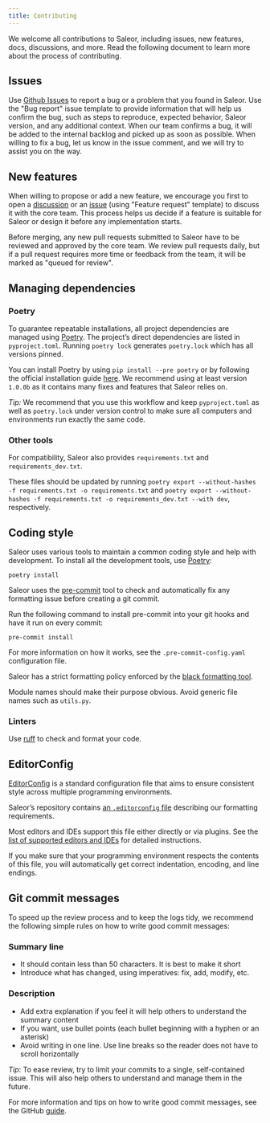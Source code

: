 ```yaml
---
title: Contributing
---
```


We welcome all contributions to Saleor, including issues, new features, docs, discussions, and more. Read the following document to learn more about the process of contributing.

## Issues

Use [Github Issues](https://github.com/saleor/saleor/issues) to report a bug or a problem that you found in Saleor. Use the "Bug report" issue template to provide information that will help us confirm the bug, such as steps to reproduce, expected behavior, Saleor version, and any additional context. When our team confirms a bug, it will be added to the internal backlog and picked up as soon as possible. When willing to fix a bug, let us know in the issue comment, and we will try to assist you on the way.

## New features
When willing to propose or add a new feature, we encourage you first to open a [discussion](https://github.com/saleor/saleor/discussions) or an [issue](https://github.com/saleor/saleor/issues) (using "Feature request" template) to discuss it with the core team. This process helps us decide if a feature is suitable for Saleor or design it before any implementation starts.

Before merging, any new pull requests submitted to Saleor have to be reviewed and approved by the core team. We review pull requests daily, but if a pull request requires more time or feedback from the team, it will be marked as "queued for review".

## Managing dependencies

### Poetry

To guarantee repeatable installations, all project dependencies are managed using [Poetry](https://poetry.eustace.io/). The project’s direct dependencies are listed in `pyproject.toml`.
Running `poetry lock` generates `poetry.lock` which has all versions pinned.

You can install Poetry by using `pip install --pre poetry` or by following the official installation guide [here](https://github.com/sdispater/poetry#installation).
We recommend using at least version `1.0.0b` as it contains many fixes and features that Saleor relies on.

*Tip:* We recommend that you use this workflow and keep `pyproject.toml` as well as `poetry.lock` under version control to make sure all computers and environments run exactly the same code.

### Other tools

For compatibility, Saleor also provides `requirements.txt` and `requirements_dev.txt`.

These files should be updated by running `poetry export --without-hashes -f requirements.txt -o requirements.txt` and `poetry export --without-hashes -f requirements.txt -o requirements_dev.txt --with dev`, respectively.

## Coding style

Saleor uses various tools to maintain a common coding style and help with development.
To install all the development tools, use [Poetry](https://python-poetry.org):

```shell
poetry install
```

Saleor uses the [pre-commit](https://pre-commit.com/#install) tool to check and automatically fix any formatting issue before creating a git commit.

Run the following command to install pre-commit into your git hooks and have it run on every commit:

```shell
pre-commit install
```

For more information on how it works, see the `.pre-commit-config.yaml` configuration file.

Saleor has a strict formatting policy enforced by the [black formatting tool](https://github.com/python/black).

Module names should make their purpose obvious. Avoid generic file names such as `utils.py`.

### Linters

Use [ruff](https://github.com/astral-sh/ruff) to check and format your code.

## EditorConfig

[EditorConfig](http://editorconfig.org/) is a standard configuration file that aims to ensure consistent style across multiple programming environments.

Saleor’s repository contains [an `.editorconfig` file](https://github.com/saleor/saleor/blob/master/.editorconfig) describing our formatting requirements.

Most editors and IDEs support this file either directly or via plugins. See the [list of supported editors and IDEs](http://editorconfig.org/#download) for detailed instructions.

If you make sure that your programming environment respects the contents of this file, you will automatically get correct indentation, encoding, and line endings.

## Git commit messages

To speed up the review process and to keep the logs tidy, we recommend the following simple rules on how to write good commit messages:

### Summary line

- It should contain less than 50 characters. It is best to make it short
- Introduce what has changed, using imperatives: fix, add, modify, etc.

### Description

- Add extra explanation if you feel it will help others to understand the summary content
- If you want, use bullet points (each bullet beginning with a hyphen or an asterisk)
- Avoid writing in one line. Use line breaks so the reader does not have to scroll horizontally

*Tip*: To ease review, try to limit your commits to a single, self-contained issue. This will also help others to understand and manage them in the future.


For more information and tips on how to write good commit messages, see the GitHub [guide](https://github.com/erlang/otp/wiki/writing-good-commit-messages).
